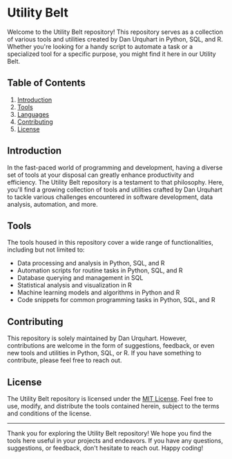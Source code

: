 # Utility Belt

Welcome to the Utility Belt repository! This repository serves as a collection of various tools and utilities created by Dan Urquhart in Python, SQL, and R. Whether you're looking for a handy script to automate a task or a specialized tool for a specific purpose, you might find it here in our Utility Belt.

## Table of Contents

1. [Introduction](#introduction)
2. [Tools](#tools)
3. [Languages](#languages)
4. [Contributing](#contributing)
5. [License](#license)

## Introduction

In the fast-paced world of programming and development, having a diverse set of tools at your disposal can greatly enhance productivity and efficiency. The Utility Belt repository is a testament to that philosophy. Here, you'll find a growing collection of tools and utilities crafted by Dan Urquhart to tackle various challenges encountered in software development, data analysis, automation, and more.

## Tools

The tools housed in this repository cover a wide range of functionalities, including but not limited to:

- Data processing and analysis in Python, SQL, and R
- Automation scripts for routine tasks in Python, SQL, and R
- Database querying and management in SQL
- Statistical analysis and visualization in R
- Machine learning models and algorithms in Python and R
- Code snippets for common programming tasks in Python, SQL, and R

## Contributing

This repository is solely maintained by Dan Urquhart. However, contributions are welcome in the form of suggestions, feedback, or even new tools and utilities in Python, SQL, or R. If you have something to contribute, please feel free to reach out.

## License

The Utility Belt repository is licensed under the [MIT License](LICENSE). Feel free to use, modify, and distribute the tools contained herein, subject to the terms and conditions of the license.

---

Thank you for exploring the Utility Belt repository! We hope you find the tools here useful in your projects and endeavors. If you have any questions, suggestions, or feedback, don't hesitate to reach out. Happy coding!
